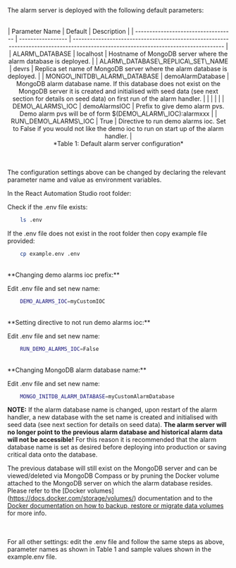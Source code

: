 The alarm server is deployed with the following default parameters:

<br/>
<center>
| Parameter Name                      | Default           | Description                                                                                                                         |
| ----------------------------------- | ----------------- | ----------------------------------------------------------------------------------------------------------------------------------- |
| ALARM\_DATABASE                     | localhost         | Hostname of MongoDB server where the alarm database is deployed.                                                                    |
| ALARM\_DATABASE\_REPLICA\_SET\_NAME | devrs             | Replica set name of MongoDB server where the alarm database is deployed.                                                            |
| MONGO\_INITDB\_ALARM\_DATABASE      | demoAlarmDatabase | MongoDB alarm database name. If this database does not exist on the MongoDB server it is created and initialised with seed data (see next section for details on seed data) on first run of the alarm handler. |
|                                     |                   |                                                                                                                                     |
| DEMO\_ALARMS\_IOC                   | demoAlarmsIOC     | Prefix to give demo alarm pvs. Demo alarm pvs will be of form $(DEMO\_ALARM\_IOC):alarmxxx                                          |
| RUN\_DEMO\_ALARMS\_IOC              | True              | Directive to run demo alarms ioc. Set to False if you would not like the demo ioc to run on start up of the alarm handler.          |
</center>
<center>*Table 1: Default alarm server configuration*</center>
<br/><br/>

The configuration settings above can be changed by declaring the relevant parameter name and value as environment variables.

In the React Automation Studio root folder:

Check if the .env file exists:
```bash
    ls .env
```
If the .env file does not exist in the root folder then copy example file provided:
```bash
    cp example.env .env
```
<br/>
**Changing demo alarms ioc prefix:**

Edit .env file and set new name:
```bash
    DEMO_ALARMS_IOC=myCustomIOC
```

<br/>
**Setting directive to not run demo alarms ioc:**

Edit .env file and set new name:
```bash
    RUN_DEMO_ALARMS_IOC=False
```

<br/>
**Changing MongoDB alarm database name:**

Edit .env file and set new name:
```bash
    MONGO_INITDB_ALARM_DATABASE=myCustomAlarmDatabase
```

**NOTE:** If the alarm database name is changed, upon restart of the alarm handler, a new database with the set name is created and initialised with seed data (see next section for details on seed data). **The alarm server will no longer point to the previous alarm database and historical alarm data will not be accessible!** For this reason it is recommended that the alarm database name is set as desired before deploying into production or saving critical data onto the database.

The previous database will still exist on the MongoDB server and can be viewed/deleted via MongoDB Compass or by pruning the Docker volume attached to the MongoDB server on which the alarm database resides. Please refer to the [Docker volumes] (https://docs.docker.com/storage/volumes/) documentation and to the [Docker documentation on how to backup, restore or migrate data volumes](https://docs.docker.com/storage/volumes/#backup-restore-or-migrate-data-volumes) for more info.

<br/><br/>
For all other settings: edit the .env file and follow the same steps as above, parameter names as shown in Table 1 and sample values shown in the example.env file.